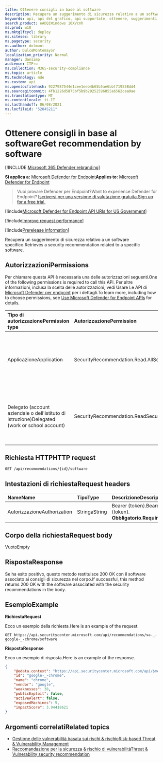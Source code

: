 ```yaml
---
title: Ottenere consigli in base al software
description: Recupera un suggerimento di sicurezza relativo a un software specifico.
keywords: api, api del grafico, api supportate, ottenere, suggerimenti per la sicurezza, suggerimenti per la sicurezza per software, gestione di minacce e vulnerabilità, gestione di minacce e vulnerabilità api
search.product: eADQiWindows 10XVcnh
ms.prod: w10
ms.mktglfcycl: deploy
ms.sitesec: library
ms.pagetype: security
ms.author: dolmont
author: DulceMontemayor
localization_priority: Normal
manager: dansimp
audience: ITPro
ms.collection: M365-security-compliance
ms.topic: article
MS.technology: mde
ms.custom: api
ms.openlocfilehash: 9227987544e1cee1eeb4b65b5ae6bbf719558dd4
ms.sourcegitcommit: 4fb1226d5875bf5b9b29252596855a6562cea9ae
ms.translationtype: MT
ms.contentlocale: it-IT
ms.lasthandoff: 06/08/2021
ms.locfileid: "52845211"
---
```

# <a name="get-recommendation-by-software"></a><span data-ttu-id="0bfbb-104">Ottenere consigli in base al software</span><span class="sxs-lookup"><span data-stu-id="0bfbb-104">Get recommendation by software</span></span>

[!INCLUDE [Microsoft 365 Defender rebranding](../../includes/microsoft-defender.md)]

<span data-ttu-id="0bfbb-105">**Si applica a:** [Microsoft Defender for Endpoint](https://go.microsoft.com/fwlink/?linkid=2154037)</span><span class="sxs-lookup"><span data-stu-id="0bfbb-105">**Applies to:** [Microsoft Defender for Endpoint](https://go.microsoft.com/fwlink/?linkid=2154037)</span></span>

> <span data-ttu-id="0bfbb-106">Vuoi provare Defender per Endpoint?</span><span class="sxs-lookup"><span data-stu-id="0bfbb-106">Want to experience Defender for Endpoint?</span></span> [<span data-ttu-id="0bfbb-107">Iscriversi per una versione di valutazione gratuita.</span><span class="sxs-lookup"><span data-stu-id="0bfbb-107">Sign up for a free trial.</span></span>](https://www.microsoft.com/microsoft-365/windows/microsoft-defender-atp?ocid=docs-wdatp-exposedapis-abovefoldlink)

[!include[Microsoft Defender for Endpoint API URIs for US Government](../../includes/microsoft-defender-api-usgov.md)]

[!include[Improve request performance](../../includes/improve-request-performance.md)]


[!include[Prerelease information](../../includes/prerelease.md)]

<span data-ttu-id="0bfbb-108">Recupera un suggerimento di sicurezza relativo a un software specifico.</span><span class="sxs-lookup"><span data-stu-id="0bfbb-108">Retrieves a security recommendation related to a specific software.</span></span>

## <a name="permissions"></a><span data-ttu-id="0bfbb-109">Autorizzazioni</span><span class="sxs-lookup"><span data-stu-id="0bfbb-109">Permissions</span></span>
<span data-ttu-id="0bfbb-110">Per chiamare questa API è necessaria una delle autorizzazioni seguenti.</span><span class="sxs-lookup"><span data-stu-id="0bfbb-110">One of the following permissions is required to call this API.</span></span> <span data-ttu-id="0bfbb-111">Per altre informazioni, inclusa la scelta delle autorizzazioni, vedi Usare Le API di [Microsoft Defender per endpoint](apis-intro.md) per i dettagli.</span><span class="sxs-lookup"><span data-stu-id="0bfbb-111">To learn more, including how to choose permissions, see [Use Microsoft Defender for Endpoint APIs](apis-intro.md) for details.</span></span>

<span data-ttu-id="0bfbb-112">Tipo di autorizzazione</span><span class="sxs-lookup"><span data-stu-id="0bfbb-112">Permission type</span></span> |   <span data-ttu-id="0bfbb-113">Autorizzazione</span><span class="sxs-lookup"><span data-stu-id="0bfbb-113">Permission</span></span>  |   <span data-ttu-id="0bfbb-114">Nome visualizzato autorizzazione</span><span class="sxs-lookup"><span data-stu-id="0bfbb-114">Permission display name</span></span>
:---|:---|:---
<span data-ttu-id="0bfbb-115">Applicazione</span><span class="sxs-lookup"><span data-stu-id="0bfbb-115">Application</span></span> |   <span data-ttu-id="0bfbb-116">SecurityRecommendation.Read.All</span><span class="sxs-lookup"><span data-stu-id="0bfbb-116">SecurityRecommendation.Read.All</span></span> |   <span data-ttu-id="0bfbb-117">"Leggere le informazioni sui suggerimenti per la sicurezza per la gestione delle minacce e delle vulnerabilità"</span><span class="sxs-lookup"><span data-stu-id="0bfbb-117">'Read Threat and Vulnerability Management security recommendation information'</span></span>
<span data-ttu-id="0bfbb-118">Delegato (account aziendale o dell'istituto di istruzione)</span><span class="sxs-lookup"><span data-stu-id="0bfbb-118">Delegated (work or school account)</span></span> | <span data-ttu-id="0bfbb-119">SecurityRecommendation.Read</span><span class="sxs-lookup"><span data-stu-id="0bfbb-119">SecurityRecommendation.Read</span></span> |  <span data-ttu-id="0bfbb-120">"Leggere le informazioni sui suggerimenti per la sicurezza per la gestione delle minacce e delle vulnerabilità"</span><span class="sxs-lookup"><span data-stu-id="0bfbb-120">'Read Threat and Vulnerability Management security recommendation information'</span></span>

## <a name="http-request"></a><span data-ttu-id="0bfbb-121">Richiesta HTTP</span><span class="sxs-lookup"><span data-stu-id="0bfbb-121">HTTP request</span></span>
```
GET /api/recommendations/{id}/software
```

## <a name="request-headers"></a><span data-ttu-id="0bfbb-122">Intestazioni di richiesta</span><span class="sxs-lookup"><span data-stu-id="0bfbb-122">Request headers</span></span>

<span data-ttu-id="0bfbb-123">Name</span><span class="sxs-lookup"><span data-stu-id="0bfbb-123">Name</span></span> | <span data-ttu-id="0bfbb-124">Tipo</span><span class="sxs-lookup"><span data-stu-id="0bfbb-124">Type</span></span> | <span data-ttu-id="0bfbb-125">Descrizione</span><span class="sxs-lookup"><span data-stu-id="0bfbb-125">Description</span></span>
:---|:---|:---
<span data-ttu-id="0bfbb-126">Autorizzazione</span><span class="sxs-lookup"><span data-stu-id="0bfbb-126">Authorization</span></span> | <span data-ttu-id="0bfbb-127">Stringa</span><span class="sxs-lookup"><span data-stu-id="0bfbb-127">String</span></span> | <span data-ttu-id="0bfbb-128">Bearer {token}.</span><span class="sxs-lookup"><span data-stu-id="0bfbb-128">Bearer {token}.</span></span> <span data-ttu-id="0bfbb-129">**Obbligatorio**.</span><span class="sxs-lookup"><span data-stu-id="0bfbb-129">**Required**.</span></span>


## <a name="request-body"></a><span data-ttu-id="0bfbb-130">Corpo della richiesta</span><span class="sxs-lookup"><span data-stu-id="0bfbb-130">Request body</span></span>
<span data-ttu-id="0bfbb-131">Vuoto</span><span class="sxs-lookup"><span data-stu-id="0bfbb-131">Empty</span></span>

## <a name="response"></a><span data-ttu-id="0bfbb-132">Risposta</span><span class="sxs-lookup"><span data-stu-id="0bfbb-132">Response</span></span>
<span data-ttu-id="0bfbb-133">Se ha esito positivo, questo metodo restituisce 200 OK con il software associato ai consigli di sicurezza nel corpo.</span><span class="sxs-lookup"><span data-stu-id="0bfbb-133">If successful, this method returns 200 OK with the software associated with the security recommendations in the body.</span></span>


## <a name="example"></a><span data-ttu-id="0bfbb-134">Esempio</span><span class="sxs-lookup"><span data-stu-id="0bfbb-134">Example</span></span>

<span data-ttu-id="0bfbb-135">**Richiesta**</span><span class="sxs-lookup"><span data-stu-id="0bfbb-135">**Request**</span></span>

<span data-ttu-id="0bfbb-136">Ecco un esempio della richiesta.</span><span class="sxs-lookup"><span data-stu-id="0bfbb-136">Here is an example of the request.</span></span>

```
GET https://api.securitycenter.microsoft.com/api/recommendations/va-_-google-_-chrome/software 
```

<span data-ttu-id="0bfbb-137">**Risposta**</span><span class="sxs-lookup"><span data-stu-id="0bfbb-137">**Response**</span></span>

<span data-ttu-id="0bfbb-138">Ecco un esempio di risposta.</span><span class="sxs-lookup"><span data-stu-id="0bfbb-138">Here is an example of the response.</span></span>

```json
{
    "@odata.context": "https://api.securitycenter.microsoft.com/api/$metadata#Analytics.Contracts.PublicAPI.PublicProductDto",
    "id": "google-_-chrome",
    "name": "chrome",
    "vendor": "google",
    "weaknesses": 38,
    "publicExploit": false,
    "activeAlert": false,
    "exposedMachines": 5,
    "impactScore": 3.94418621
}
```

## <a name="related-topics"></a><span data-ttu-id="0bfbb-139">Argomenti correlati</span><span class="sxs-lookup"><span data-stu-id="0bfbb-139">Related topics</span></span>
- [<span data-ttu-id="0bfbb-140">Gestione delle vulnerabilità basata sui rischi & rischio</span><span class="sxs-lookup"><span data-stu-id="0bfbb-140">Risk-based Threat & Vulnerability Management</span></span>](/microsoft-365/security/defender-endpoint/next-gen-threat-and-vuln-mgt)
- [<span data-ttu-id="0bfbb-141">Raccomandazione per la sicurezza & rischio di vulnerabilità</span><span class="sxs-lookup"><span data-stu-id="0bfbb-141">Threat & Vulnerability security recommendation</span></span>](/microsoft-365/security/defender-endpoint/tvm-security-recommendation)
